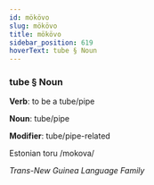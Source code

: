 ```yaml
---
id: mökövo
slug: mökövo
title: mökövo
sidebar_position: 619
hoverText: tube § Noun
---
```


### tube § Noun

**Verb**: to be a tube/pipe

**Noun**: tube/pipe

**Modifier**: tube/pipe-related

Estonian toru /mokova/

*Trans-New Guinea Language Family*
